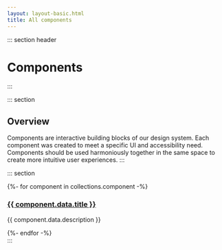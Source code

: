 ```yaml
---
layout: layout-basic.html
title: All components
---
```


::: section header
# Components
:::

::: section
## Overview
Components are interactive building blocks of our design system. Each component was created to meet a specific UI and accessibility need. Components should be used harmoniously together in the same space to create more intuitive user experiences.
:::

::: section
<div class="pfe-l-grid pfe-m-gutters pfe-m-all-6-col">
  {%- for component in collections.component -%}
  <div>
    <div class="component-preview">
      <a href="{{ component.url }}" aria-label="{{ component.data.title }}">
        <div class="preview-image" style="background-image: url({{ component.url }}/preview.png);"></div>
      </a>
      <h3>
        <a href="{{ component.url }}">{{ component.data.title }}</a>
      </h3>
      <p>{{ component.data.description }}</p>
    </div>
  </div>
  {%- endfor -%}
</div>
:::